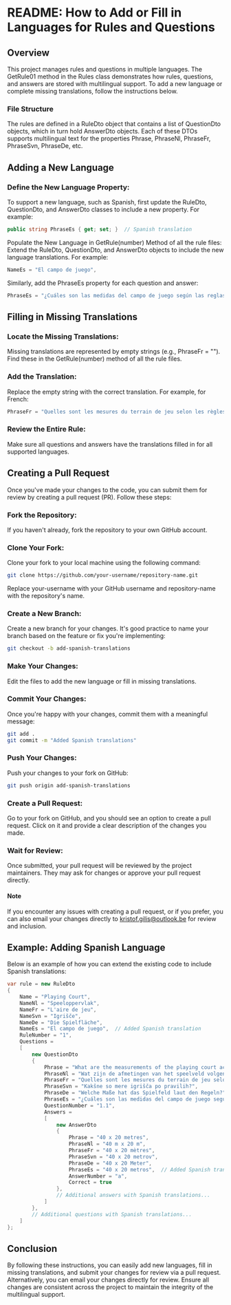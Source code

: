 # README: How to Add or Fill in Languages for Rules and Questions

## Overview

This project manages rules and questions in multiple languages. The GetRule01 method in the Rules class demonstrates how rules, questions, and answers are stored with multilingual support. To add a new language or complete missing translations, follow the instructions below.

### File Structure

The rules are defined in a RuleDto object that contains a list of QuestionDto objects, which in turn hold AnswerDto objects. Each of these DTOs supports multilingual text for the properties Phrase, PhraseNl, PhraseFr, PhraseSvn, PhraseDe, etc.

## Adding a New Language

### Define the New Language Property:

To support a new language, such as Spanish, first update the RuleDto, QuestionDto, and AnswerDto classes to include a new property. For example:

```c#
public string PhraseEs { get; set; }  // Spanish translation
```

Populate the New Language in GetRule(number) Method of all the rule files:
Extend the RuleDto, QuestionDto, and AnswerDto objects to include the new language translations. For example:

```c#
NameEs = "El campo de juego",
```

Similarly, add the PhraseEs property for each question and answer:

```c#
PhraseEs = "¿Cuáles son las medidas del campo de juego según las reglas?",
```

## Filling in Missing Translations

### Locate the Missing Translations:

Missing translations are represented by empty strings (e.g., PhraseFr = ""). Find these in the GetRule(number) method of all the rule files.

### Add the Translation:

Replace the empty string with the correct translation. For example, for French:

```c#
PhraseFr = "Quelles sont les mesures du terrain de jeu selon les règles?",
```

### Review the Entire Rule:

Make sure all questions and answers have the translations filled in for all supported languages.

## Creating a Pull Request

Once you've made your changes to the code, you can submit them for review by creating a pull request (PR). Follow these steps:

### Fork the Repository:

If you haven't already, fork the repository to your own GitHub account.

### Clone Your Fork:

Clone your fork to your local machine using the following command:

```bash
git clone https://github.com/your-username/repository-name.git
```

Replace your-username with your GitHub username and repository-name with the repository's name.

### Create a New Branch:

Create a new branch for your changes. It's good practice to name your branch based on the feature or fix you're implementing:

```bash
git checkout -b add-spanish-translations
```

### Make Your Changes:

Edit the files to add the new language or fill in missing translations.

### Commit Your Changes:

Once you're happy with your changes, commit them with a meaningful message:

```bash
git add .
git commit -m "Added Spanish translations"
```

### Push Your Changes:

Push your changes to your fork on GitHub:

```bash
git push origin add-spanish-translations
```

### Create a Pull Request:

Go to your fork on GitHub, and you should see an option to create a pull request. Click on it and provide a clear description of the changes you made.

### Wait for Review:

Once submitted, your pull request will be reviewed by the project maintainers. They may ask for changes or approve your pull request directly.

#### Note

If you encounter any issues with creating a pull request, or if you prefer, you can also email your changes directly to kristof.gilis@outlook.be for review and inclusion.

## Example: Adding Spanish Language

Below is an example of how you can extend the existing code to include Spanish translations:

```c#
var rule = new RuleDto
{
    Name = "Playing Court",
    NameNl = "Speeloppervlak",
    NameFr = "L'aire de jeu",
    NameSvn = "Igrišče",
    NameDe = "Die Spielfläche",
    NameEs = "El campo de juego",  // Added Spanish translation
    RuleNumber = "1",
    Questions =
    [
        new QuestionDto
        {
            Phrase = "What are the measurements of the playing court according to the rules?",
            PhraseNl = "Wat zijn de afmetingen van het speelveld volgens de spelregels?",
            PhraseFr = "Quelles sont les mesures du terrain de jeu selon les règles?",
            PhraseSvn = "Kakšne so mere igrišča po pravilih?",
            PhraseDe = "Welche Maße hat das Spielfeld laut den Regeln?",
            PhraseEs = "¿Cuáles son las medidas del campo de juego según las reglas?",  // Added Spanish translation
            QuestionNumber = "1.1",
            Answers =
            [
                new AnswerDto
                {
                    Phrase = "40 x 20 metres",
                    PhraseNl = "40 m x 20 m",
                    PhraseFr = "40 x 20 mètres",
                    PhraseSvn = "40 x 20 metrov",
                    PhraseDe = "40 x 20 Meter",
                    PhraseEs = "40 x 20 metros",  // Added Spanish translation
                    AnswerNumber = "a",
                    Correct = true
                },
                // Additional answers with Spanish translations...
            ]
        },
        // Additional questions with Spanish translations...
    ]
};
```

## Conclusion

By following these instructions, you can easily add new languages, fill in missing translations, and submit your changes for review via a pull request. Alternatively, you can email your changes directly for review. Ensure all changes are consistent across the project to maintain the integrity of the multilingual support.
